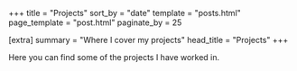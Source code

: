 +++
title = "Projects"
sort_by = "date"
template = "posts.html"
page_template = "post.html"
paginate_by = 25


[extra]
summary = "Where I cover my projects"
head_title = "Projects"
+++

Here you can find some of the projects I have worked in.